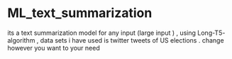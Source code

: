 # ML_text_summarization
its a text summarization model for any input (large input ) , using Long-T5- algorithm , data sets i have used is twitter tweets of US elections . change however you want to your need
